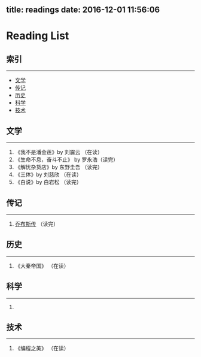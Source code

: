 title: readings
date: 2016-12-01 11:56:06
---

# Reading List

## 索引
***

- [文学](#文学)
- [传记](#传记)
- [历史](#历史)
- [科学](#科学)
- [技术](#技术)

## 文学
***
1. 《我不是潘金莲》by 刘震云 （在读）
1. 《生命不息，奋斗不止》 by 罗永浩（读完）
1. 《解忧杂货店》by 东野圭吾 （读完）
1. 《三体》by 刘慈欣 （在读）
2. 《白说》by 白岩松 （读完）

## 传记
***
1. [乔布斯传](https://en.wikipedia.org/wiki/Steve_Jobs) （读完）


## 历史
***
1. 《大秦帝国》 （在读）


## 科学
***
1.

## 技术
***
1. 《编程之美》 （在读）
